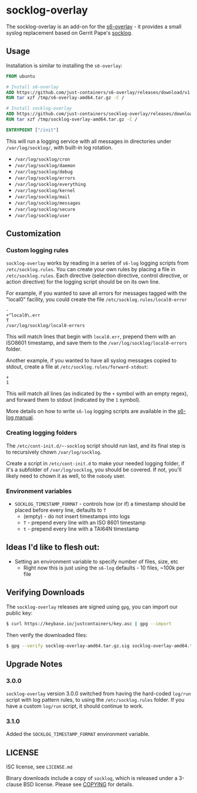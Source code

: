 # socklog-overlay

The socklog-overlay is an add-on for the
[s6-overlay](https://github.com/just-containers/s6-overlay) - it provides
a small syslog replacement based on Gerrit Pape's [socklog](http://smarden.org/socklog/).

## Usage

Installation is similar to installing the `s6-overlay`:

```Dockerfile
FROM ubuntu

# Install s6-overlay
ADD https://github.com/just-containers/s6-overlay/releases/download/v1.21.8.0/s6-overlay-amd64.tar.gz /tmp/
RUN tar xzf /tmp/s6-overlay-amd64.tar.gz -C /

# Install socklog-overlay
ADD https://github.com/just-containers/socklog-overlay/releases/download/v3.1.0-2/socklog-overlay-amd64.tar.gz /tmp/
RUN tar xzf /tmp/socklog-overlay-amd64.tar.gz -C /

ENTRYPOINT ["/init"]
```

This will run a logging service with all messages in directories under `/var/log/socklog/`,
with built-in log rotation.

* `/var/log/socklog/cron`
* `/var/log/socklog/daemon`
* `/var/log/socklog/debug`
* `/var/log/socklog/errors`
* `/var/log/socklog/everything`
* `/var/log/socklog/kernel`
* `/var/log/socklog/mail`
* `/var/log/socklog/messages`
* `/var/log/socklog/secure`
* `/var/log/socklog/user`

## Customization

### Custom logging rules

`socklog-overlay` works by reading in a series of `s6-log` logging scripts from
`/etc/socklog.rules`. You can create your own rules by placing a file in
`/etc/socklog.rules`. Each directive (selection directive, control directive,
or action directive) for the logging script should be on its own line.

For example, if you wanted to save all errors for messages tagged with the
"local0" facility, you could create the file `/etc/socklog.rules/local0-error`

```
-
+^local0\.err
T
/var/log/socklog/local0-errors
```

This will match lines that begin with `local0.err`, prepend them with an ISO8601 timestamp, and save them to the `/var/log/socklog/local0-errors` folder.

Another example, if you wanted to have all syslog messages copied to stdout,
create a file at `/etc/socklog.rules/forward-stdout`:

```
+
1
```

This will match all lines (as indicated by the `+` symbol with an empty regex),
and forward them to stdout (indicated by the `1` symbol).

More details on how to write `s6-log` logging scripts are available in the
[s6-log manual](http://skarnet.org/software/s6/s6-log.html).

### Creating logging folders

The `/etc/cont-init.d/~-socklog` script should run last, and its final step
is to recursively chown `/var/log/socklog`.

Create a script in `/etc/cont-init.d` to make your needed logging folder,
if it's a subfolder of `/var/log/socklog`, you should be covered. If not,
you'll likely need to chown it as well, to the `nobody` user.

### Environment variables

* `SOCKLOG_TIMESTAMP_FORMAT` - controls how (or if) a timestamp should be placed
before every line, defaults to `T`
  * (empty) - do not insert timestamps into logs
  * `T` - prepend every line with an ISO 8601 timestamp
  * `t` - prepend every line with a TAI64N timestamp

## Ideas I'd like to flesh out:

* Setting an environment variable to specify number of files, size, etc
  * Right now this is just using the `s6-log` defaults - 10 files, ~100k per file

## Verifying Downloads

The `socklog-overlay` releases are signed using `gpg`, you can import our public key:

```bash
$ curl https://keybase.io/justcontainers/key.asc | gpg --import
```

Then verify the downloaded files:

```bash
$ gpg --verify socklog-overlay-amd64.tar.gz.sig socklog-overlay-amd64.tar.gz
```

## Upgrade Notes

### 3.0.0

`socklog-overlay` version 3.0.0 switched from having the hard-coded
`log/run` script with log pattern rules, to using the `/etc/socklog.rules`
folder. If you have a custom `log/run` script, it should continue to work.

### 3.1.0
Added the `SOCKLOG_TIMESTAMP_FORMAT` environment variable.

## LICENSE

ISC license, see `LICENSE.md`

Binary downloads include a copy of `socklog`, which is released under
a 3-clause BSD license. Please see [COPYING](https://github.com/just-containers/socklog/blob/master/COPYING)
for details.
